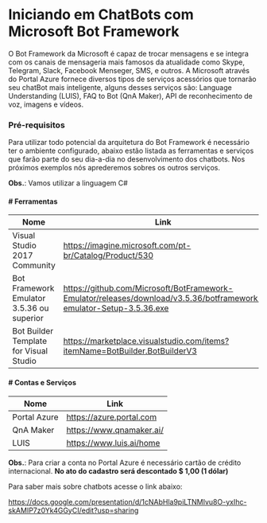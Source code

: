# Iniciando em ChatBots com Microsoft Bot Framework


O Bot Framework da Microsoft é capaz de trocar mensagens e se integra com os canais de mensageria mais famosos da atualidade como Skype, Telegram, Slack, Facebook Menseger, SMS, e outros. A Microsoft através do Portal Azure fornece diversos tipos de serviços acessórios que tornarão seu chatBot mais inteligente, alguns desses serviços são: Language Understanding (LUIS), FAQ to Bot (QnA Maker), API de reconhecimento de voz, imagens e vídeos.

### Pré-requisitos
Para utilizar todo potencial da arquitetura do Bot Framework é necessário ter o ambiente configurado, abaixo estão listada as ferramentas e serviços que farão parte do seu dia-a-dia no desenvolvimento dos chatbots. Nos próximos exemplos nós aprederemos sobres os outros serviços.

**Obs.**: Vamos utilizar a linguagem C#

#### # Ferramentas 

| Nome | Link |
| ------ | ------ |
| Visual Studio 2017 Community | https://imagine.microsoft.com/pt-br/Catalog/Product/530 |
| Bot Framework Emulator 3.5.36 ou superior | https://github.com/Microsoft/BotFramework-Emulator/releases/download/v3.5.36/botframework-emulator-Setup-3.5.36.exe |
| Bot Builder Template for Visual Studio | https://marketplace.visualstudio.com/items?itemName=BotBuilder.BotBuilderV3 |

#### # Contas e Serviços

| Nome | Link |
| ------ | ------ |
| Portal Azure | https://azure.portal.com |
| QnA Maker | https://www.qnamaker.ai/ |
| LUIS | https://www.luis.ai/home |

**Obs.**: Para criar a conta no Portal Azure é necessário cartão de crédito internacional. **No ato do cadastro será descontado $ 1,00 (1 dólar)**

Para saber mais sobre chatbots acesse o link abaixo:

https://docs.google.com/presentation/d/1cNAbHla9piLTNMIvu8O-yxIhc-skAMIP7z0Yk4GGyCI/edit?usp=sharing
